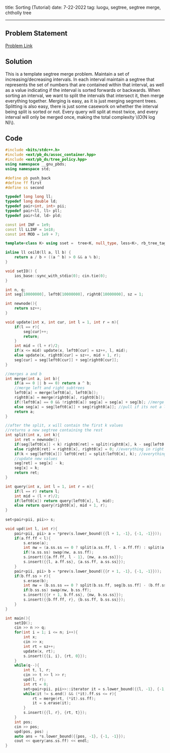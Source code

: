 title: Sorting (Tutorial)
date: 7-22-2022
tag: luogu, segtree, segtree merge, chtholly tree

---

## Problem Statement

[Problem Link](https://www.luogu.com.cn/problem/P2824)

## Solution

This is a template segtree merge problem. Maintain a set of increasing/decreasing intervals. In each interval maintain a segtree that represents the set of numbers that are contained within that interval, as well as a value indicating if the interval is sorted forwards or backwards. When sorting an interval, we want to split the intervals that intersect it, then merge everything together. Merging is easy, as it is just merging segment trees. Splitting is also easy, there is just some casework on whether the interval being split is sorted or not. Every query will split at most twice, and every interval will only be merged once, making the total complexity \\(O(N log N)\\).

## Code

```c++
#include <bits/stdc++.h>
#include <ext/pb_ds/assoc_container.hpp>
#include <ext/pb_ds/tree_policy.hpp>
using namespace __gnu_pbds;
using namespace std;

#define pb push_back
#define ff first
#define ss second

typedef long long ll;
typedef long double ld;
typedef pair<int, int> pii;
typedef pair<ll, ll> pll;
typedef pair<ld, ld> pld;

const int INF = 1e9;
const ll LLINF = 1e18;
const int MOD = 1e9 + 7;

template<class K> using sset =  tree<K, null_type, less<K>, rb_tree_tag, tree_order_statistics_node_update>;

inline ll ceil0(ll a, ll b) {
    return a / b + ((a ^ b) > 0 && a % b);
}

void setIO() {
    ios_base::sync_with_stdio(0); cin.tie(0);
}

int n, q;
int seg[10000000], left0[10000000], right0[10000000], sz = 1;

int newnode(){
    return sz++;
}

void update(int x, int cur, int l = 1, int r = n){
    if(l == r){
        seg[cur]++;
        return;
    }
    int mid = (l + r)/2;
    if(x <= mid) update(x, left0[cur] = sz++, l, mid);
    else update(x, right0[cur] = sz++, mid + 1, r);
    seg[cur] = seg[left0[cur]] + seg[right0[cur]];
}

//merges a and b
int merge(int a, int b){
    if(a == 0 || b == 0) return a ^ b;  
    //merge left and right subtrees
    left0[a] = merge(left0[a], left0[b]);
    right0[a] = merge(right0[a], right0[b]);
    if(!left0[a] == 0 && !right0[a]) seg[a] = seg[a] + seg[b]; //merge if its a leaf
    else seg[a] = seg[left0[a]] + seg[right0[a]]; //pull if its not a leaf
    return a;
}

//after the split, x will contain the first k values
//returns a new segtree containing the rest
int split(int x, int k){
    int ret = newnode();
    if(seg[left0[x]] < k) right0[ret] = split(right0[x], k - seg[left0[x]]); //everything in left child will be kept, split down right
    else right0[ret] = right0[x], right0[x] = 0; //everything in right child will be split
    if(k < seg[left0[x]]) left0[ret] = split(left0[x], k); //everything in the right child will be split, split down left
    //update new values
    seg[ret] = seg[x] - k;
    seg[x] = k;
    return ret;
}

int query(int x, int l = 1, int r = n){
    if(l == r) return l;
    int mid = (l + r)/2;
    if(left0[x]) return query(left0[x], l, mid);
    else return query(right0[x], mid + 1, r);
}
    
set<pair<pii, pii>> s;

void upd(int l, int r){
    pair<pii, pii> a = *prev(s.lower_bound({{l + 1, -1}, {-1, -1}}));
    if(a.ff.ff < l){
        s.erase(a);
        int nw = (a.ss.ss == 0 ? split(a.ss.ff, l - a.ff.ff) : split(a.ss.ff, seg[a.ss.ff] - (l - a.ff.ff)));
        if(!a.ss.ss) swap(nw, a.ss.ff);
        s.insert({{a.ff.ff, l - 1}, {nw, a.ss.ss}});
        s.insert({{l, a.ff.ss}, {a.ss.ff, a.ss.ss}});
    }
    pair<pii, pii> b = *prev(s.lower_bound({{r + 1, -1}, {-1, -1}}));
    if(b.ff.ss > r){
        s.erase(b);
        int nw = (b.ss.ss == 0 ? split(b.ss.ff, seg[b.ss.ff] - (b.ff.ss - r)) : split(b.ss.ff, b.ff.ss - r));
        if(b.ss.ss) swap(nw, b.ss.ff);
        s.insert({{r + 1, b.ff.ss}, {nw, b.ss.ss}});
        s.insert({{b.ff.ff, r}, {b.ss.ff, b.ss.ss}});
    }
}

int main(){
    setIO();
    cin >> n >> q;
    for(int i = 1; i <= n; i++){
        int x;
        cin >> x;
        int rt = sz++;
        update(x, rt);
        s.insert({{i, i}, {rt, 0}});
    }
    while(q--){
        int t, l, r;
        cin >> t >> l >> r;
        upd(l, r);
        int rt = 0;
        set<pair<pii, pii>>::iterator it = s.lower_bound({{l, -1}, {-1, -1}});
        while(it != s.end() && (*it).ff.ss <= r){
            rt = merge(rt, (*it).ss.ff);
            it = s.erase(it);
        }
        s.insert({{l, r}, {rt, t}});
    } 
    int pos;
    cin >> pos;
    upd(pos, pos) ;
    auto ans = *s.lower_bound({{pos, -1}, {-1, -1}});
    cout << query(ans.ss.ff) << endl;
}
```
